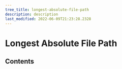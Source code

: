 ```yaml
---
tree_title: longest-absolute-file-path
description: description
last_modified: 2022-06-09T21:23:28.2328
---
```


# Longest Absolute File Path

## Contents
